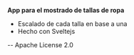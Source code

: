 **App para el mostrado de tallas de ropa**

- Escalado de cada talla en base a una 
- Hecho con Sveltejs



-- Apache License 2.0